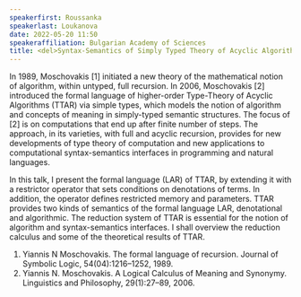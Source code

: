 ```yaml
---
speakerfirst: Roussanka
speakerlast: Loukanova
date: 2022-05-20 11:50
speakeraffiliation: Bulgarian Academy of Sciences
title: <del>Syntax-Semantics of Simply Typed Theory of Acyclic Algorithms</del> (cancelled)
---
```


In 1989, Moschovakis [1] initiated a new theory of the mathematical notion of algorithm, within untyped, full recursion. In 2006, Moschovakis [2] introduced the formal language of higher-order  Type-Theory of Acyclic Algorithms (TTAR) via simple types, which models the notion of algorithm and concepts of meaning in simply-typed semantic structures. The focus of [2] is on computations that end up after finite number of steps. The approach, in its varieties, with full and acyclic recursion, provides for new developments of type theory of computation and new applications to computational syntax-semantics interfaces in programming and natural languages.

In this talk, I present the formal language (LAR) of TTAR, by extending it with a restrictor operator that sets conditions on denotations of terms. In addition, the operator defines restricted memory and parameters. TTAR provides two kinds of semantics of the formal language LAR, denotational and algorithmic. The reduction system of TTAR is essential for the notion of algorithm and syntax-semantics interfaces. I shall overview the reduction calculus and some of the theoretical results of TTAR.

1. Yiannis N Moschovakis. The formal language of recursion. Journal of Symbolic Logic, 54(04):1216–1252, 1989.
2. Yiannis N. Moschovakis. A Logical Calculus of Meaning and Synonymy. Linguistics and Philosophy, 29(1):27–89, 2006.
